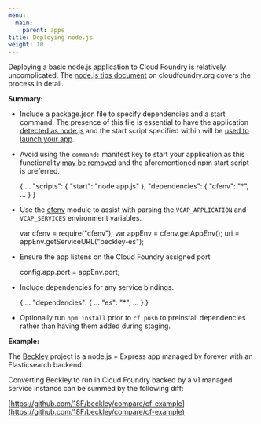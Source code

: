 ```yaml
---
menu:
  main:
    parent: apps
title: Deploying node.js
weight: 10
---
```


Deploying a basic node.js application to Cloud Foundry is relatively uncomplicated. The [node.js tips document](http://docs.cloudfoundry.org/buildpacks/node/node-tips.html) on cloudfoundry.org covers the process in detail.

**Summary:**

- Include a package.json file to specify dependencies and a start command. The presence of this file is essential to have the application [detected as node.js](https://github.com/cloudfoundry/nodejs-buildpack/blob/master/bin/detect) and the start script specified within will be [used to launch your app](https://github.com/cloudfoundry/nodejs-buildpack/blob/94949f6d7c2ee6c84ee04edcc9c94a5454047b75/bin/compile#L134-147).
- Avoid using the `command:` manifest key to start your application as this functionality [may be removed](https://github.com/cloudfoundry/nodejs-buildpack/pull/11#issuecomment-67666273) and the aforementioned npm start script is preferred.

    {
    ...
      "scripts": {
        "start": "node app.js"
      },
      "dependencies": {
        "cfenv": "*",
      ...
      }
    }


- Use the [cfenv](https://www.npmjs.com/package/cfenv) module to assist with parsing the `VCAP_APPLICATION` and `VCAP_SERVICES` environment variables.

    var cfenv = require("cfenv");
    var appEnv = cfenv.getAppEnv();
    uri = appEnv.getServiceURL("beckley-es");

- Ensure the app listens on the Cloud Foundry assigned port

    config.app.port = appEnv.port;

- Include dependencies for any service bindings.

    {
    ...
      "dependencies": {
        ...
        "es": "*",
      ...
      }
    }

- Optionally run `npm install` prior to `cf push` to preinstall dependencies rather than having them added during staging.

**Example:**

The [Beckley](https://github.com/18F/beckley) project is a node.js + Express app managed by forever with an Elasticsearch backend.

Converting Beckley to run in Cloud Foundry backed by a v1 managed service instance can be summed by the following diff:

[https://github.com/18F/beckley/compare/cf-example](https://github.com/18F/beckley/compare/cf-example)
